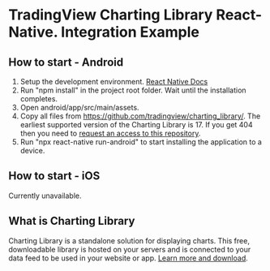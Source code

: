 # TradingView Charting Library React-Native. Integration Example

## How to start - Android

1. Setup the development environment. [React Native Docs](https://reactnative.dev/docs/environment-setup)
1. Run "npm install" in the project root folder. Wait until the installation completes.
2. Open android/app/src/main/assets.
4. Copy all files from https://github.com/tradingview/charting_library/. The earliest supported version of the Charting Library is 17. If you get 404 then you need to [request an access to this repository](https://www.tradingview.com/HTML5-stock-forex-bitcoin-charting-library/).
2. Run "npx react-native run-android" to start installing the application to a device.

## How to start - iOS

Currently unavailable.

## What is Charting Library

Charting Library is a standalone solution for displaying charts. This free, downloadable library is hosted on your servers and is connected to your data feed to be used in your website or app. [Learn more and download](https://www.tradingview.com/HTML5-stock-forex-bitcoin-charting-library/).
